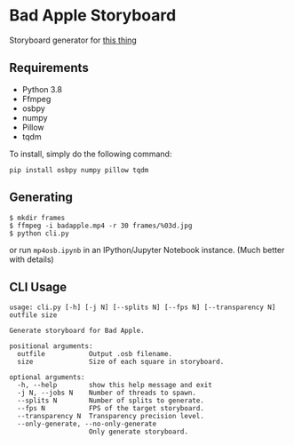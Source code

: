 # Bad Apple Storyboard

Storyboard generator for [this thing](https://osu.ppy.sh/beatmapsets/1478246#osu/3032686)

## Requirements
- Python 3.8
- Ffmpeg
- osbpy
- numpy
- Pillow
- tqdm

To install, simply do the following command:
```
pip install osbpy numpy pillow tqdm
```

## Generating
```
$ mkdir frames
$ ffmpeg -i badapple.mp4 -r 30 frames/%03d.jpg
$ python cli.py
```
or run `mp4osb.ipynb` in an IPython/Jupyter Notebook instance. (Much better with details)

## CLI Usage
```
usage: cli.py [-h] [-j N] [--splits N] [--fps N] [--transparency N] outfile size

Generate storyboard for Bad Apple.

positional arguments:
  outfile           Output .osb filename.
  size              Size of each square in storyboard.

optional arguments:
  -h, --help        show this help message and exit
  -j N, --jobs N    Number of threads to spawn.
  --splits N        Number of splits to generate.
  --fps N           FPS of the target storyboard.
  --transparency N  Transparency precision level.
  --only-generate, --no-only-generate
                    Only generate storyboard.
```